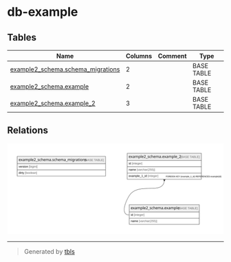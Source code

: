 # db-example

## Tables

| Name | Columns | Comment | Type |
| ---- | ------- | ------- | ---- |
| [example2_schema.schema_migrations](example2_schema.schema_migrations.md) | 2 |  | BASE TABLE |
| [example2_schema.example](example2_schema.example.md) | 2 |  | BASE TABLE |
| [example2_schema.example_2](example2_schema.example_2.md) | 3 |  | BASE TABLE |

## Relations

![er](schema.svg)

---

> Generated by [tbls](https://github.com/k1LoW/tbls)
